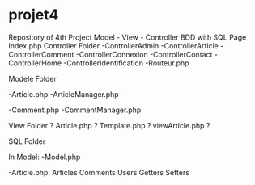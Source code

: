 # projet4

Repository of 4th Project
Model - View - Controller
BDD with SQL
Page Index.php
Controller Folder
-ControllerAdmin
-ControllerArticle
-ControllerComment
-ControllerConnexion
-ControllerContact
-ControllerHome
-ControllerIdentification
-Routeur.php

Modele Folder

-Article.php
-ArticleManager.php

-Comment.php
-CommentManager.php

View Folder ? 
Article.php ? 
Template.php ? 
viewArticle.php ?

SQL Folder

In Model:
-Model.php

-Article.php: 
Articles
Comments
Users
Getters
Setters
